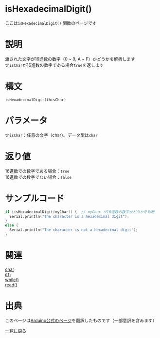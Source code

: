 # isHexadecimalDigit()

ここは`isHexadecimalDigit()` 関数のページです

# 説明

渡された文字が16進数の数字（0 ~ 9, A ~ F）かどうかを解析します  
`thisChar`が16進数の数字である場合`true`を返します

# 構文

`isHexadecimalDigit(thisChar)`

# パラメータ

`thisChar`：任意の文字（char）。データ型は`char`

# 返り値

16進数での数字である場合：`true`  
16進数での数字でない場合：`false`  

# サンプルコード

```cpp
if (isHexadecimalDigit(myChar)) {  // myChar が16進数の数字かどうかを判断
  Serial.println("The character is a hexadecimal digit");
}
else {
  Serial.println("The character is not a hexadecimal digit");
}
```

# 関連

[char](./../../../constant/char)  
[if()](./../../../structure/control_structure/if)  
[while()](./../../../structure/control_structure/while)  
[read()](./../../Communication/Serial/read)  

# 出典

このページは[Arduino公式のページ](https://www.arduino.cc/reference/en/language/functions/characters/isHexadecimalDigit/)を翻訳したものです（一部意訳を含みます）

[一覧に戻る](https://docs.nchlab.net/Arduino/ref/)  
